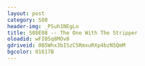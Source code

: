 ```yaml
---
layout: post 
category: S08 
header-img: _PSuh1NEgLo 
title: S08E08 -- The One With The Stripper 
oloadid: wFI05q8MOv8 
gdriveid: 0B5Whx3bISzC5RmxuRXp4bzN5QmM 
bgcolor: 01617B
--- 
```

<!--more--> 
